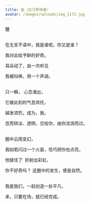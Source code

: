 ```yaml
---
title: 盐（见习带领者）
avatar: /images/uploads/img_2172.jpg
---
```

鹽

\
在无言不语中，我是谁呢，你又是谁？

我对此给予鲜的好奇。

耳朵动了，由一次听见

我被叫唤，用一个声调。

\
只一瞬， 心念涌出，

它被此刻的气息烘托，

越发浓烈，成为，我，

忽而转淡、透明，交给你，由你流淌而过。

\
圈中云雨变幻，

我如若闪过一个火苗，恰巧把你也点亮，

他接住了  折射出彩虹，

你不好奇吗？ 这圈中的发生，便是自然。

\
我是我们，一起创造一处平凡，

来，只要在场，就已经完成。